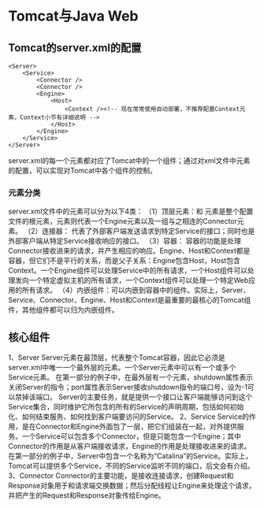 # Tomcat与Java Web

## Tomcat的server.xml的配置

```
<Server>
    <Service>
        <Connector />
        <Connector />
        <Engine>
            <Host>
                <Context /><!-- 现在常常使用自动部署，不推荐配置Context元素，Context小节有详细说明 -->
            </Host>
        </Engine>
    </Service>
</Server>
```

server.xml的每一个元素都对应了Tomcat中的一个组件；通过对xml文件中元素的配置，可以实现对Tomcat中各个组件的控制。

### 元素分类

server.xml文件中的元素可以分为以下4类：
（1）顶层元素：<Server>和<Service>
<Server>元素是整个配置文件的根元素，<Service>元素则代表一个Engine元素以及一组与之相连的Connector元素。
（2）连接器：<Connector>
<Connector>代表了外部客户端发送请求到特定Service的接口；同时也是外部客户端从特定Service接收响应的接口。
（3）容器：<Engine><Host><Context>
容器的功能是处理Connector接收进来的请求，并产生相应的响应。Engine、Host和Context都是容器，但它们不是平行的关系，而是父子关系：Engine包含Host，Host包含Context。一个Engine组件可以处理Service中的所有请求，一个Host组件可以处理发向一个特定虚拟主机的所有请求，一个Context组件可以处理一个特定Web应用的所有请求。
（4）内嵌组件：可以内嵌到容器中的组件。实际上，Server、Service、Connector、Engine、Host和Context是最重要的最核心的Tomcat组件，其他组件都可以归为内嵌组件。

## 核心组件

1、Server
Server元素在最顶层，代表整个Tomcat容器，因此它必须是server.xml中唯一一个最外层的元素。一个Server元素中可以有一个或多个Service元素。
在第一部分的例子中，在最外层有一个<Server>元素，shutdown属性表示关闭Server的指令；port属性表示Server接收shutdown指令的端口号，设为-1可以禁掉该端口。
Server的主要任务，就是提供一个接口让客户端能够访问到这个Service集合，同时维护它所包含的所有的Service的声明周期，包括如何初始化、如何结束服务、如何找到客户端要访问的Service。
2、Service
Service的作用，是在Connector和Engine外面包了一层，把它们组装在一起，对外提供服务。一个Service可以包含多个Connector，但是只能包含一个Engine；其中Connector的作用是从客户端接收请求，Engine的作用是处理接收进来的请求。
在第一部分的例子中，Server中包含一个名称为“Catalina”的Service。实际上，Tomcat可以提供多个Service，不同的Service监听不同的端口，后文会有介绍。
3、Connector
Connector的主要功能，是接收连接请求，创建Request和Response对象用于和请求端交换数据；然后分配线程让Engine来处理这个请求，并把产生的Request和Response对象传给Engine。
